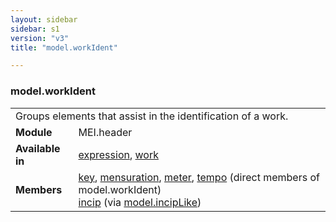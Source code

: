 ```yaml
---
layout: sidebar
sidebar: s1
version: "v3"
title: "model.workIdent"

---
```


<div class="classSpec model">
   <h3 id="model.workIdent">model.workIdent</h3>
   <table class="wovenodd">
      <tr>
         <td colspan="2" class="wovenodd-col2">Groups elements that assist in the identification of a work.</td>
      </tr>
      <tr>
         <td class="wovenodd-col1">
            <strong>Module</strong>
         </td>
         <td class="wovenodd-col2">MEI.header</td>
      </tr>
      <tr>
         <td class="wovenodd-col1">
            <strong>Available in</strong>
         </td>
         <td class="wovenodd-col2">
            <div class="parent">
               <div>
                  <a class="link_odd_elementSpec" href="{{ site.baseurl }}/{{ page.version }}/elements/expression.html">expression</a>, 
                  <a class="link_odd_elementSpec" href="{{ site.baseurl }}/{{ page.version }}/elements/work.html">work</a>
               </div>
            </div>
         </td>
      </tr>
      <tr>
         <td class="wovenodd-col1">
            <strong>Members</strong>
         </td>
         <td class="wovenodd-col2">
            <div class="parent">
               <div>
                  <a class="link_odd_elementSpec" href="{{ site.baseurl }}/{{ page.version }}/elements/key.html">key</a>, 
                  <a class="link_odd_elementSpec" href="{{ site.baseurl }}/{{ page.version }}/elements/mensuration.html">mensuration</a>, 
                  <a class="link_odd_elementSpec" href="{{ site.baseurl }}/{{ page.version }}/elements/meter.html">meter</a>, 
                  <a class="link_odd_elementSpec" href="{{ site.baseurl }}/{{ page.version }}/elements/tempo.html">tempo</a> (direct members of model.workIdent)
               </div>
               <div>
                  <a class="link_odd_elementSpec" href="{{ site.baseurl }}/{{ page.version }}/model-classes/incip.html">incip</a>
                  <span> (via 
                     <a class="link_odd_classSpec" href="{{ site.baseurl }}/{{ page.version }}/model-classes/model.incipLike.html">model.incipLike</a>)
                  </span>
               </div>
            </div>
         </td>
      </tr>
   </table>
</div>
